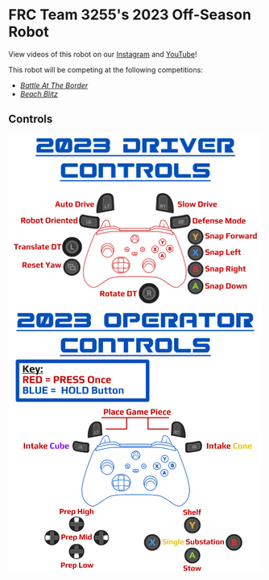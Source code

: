 # FRC Team 3255's 2023 Off-Season Robot

View videos of this robot on our [Instagram]() and [YouTube]()!

This robot will be competing at the following competitions:

- [*Battle At The Border*](https://battleattheborder.wordpress.com/)
- [*Beach Blitz*](https://www.thebluealliance.com/event/2023cabl)

## Controls
![Driver Controls](src/main/documentation/driverControls23.png)
![Operator Controls](src/main/documentation/operatorControls23.png)